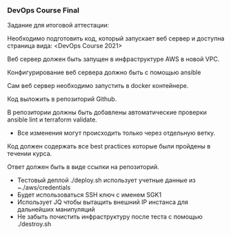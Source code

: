 ### DevOps Course Final

Задание для итоговой аттестации:

Необходимо подготовить код, который запускает веб сервер и доступна страница вида:
<DevOps Course 2021>

Веб сервер должен быть запущен в инфраструктуре AWS в новой VPC.

Конфигурирование веб сервера должно быть с помощью ansible

Сам веб сервер необходимо запустить в docker контейнере.

Код выложить в репозиторий Github.

В репозитории должны быть добавлены автоматические проверки ansible lint и terraform validate.

+ Все изменения могут происходить только через отдельную ветку.

Код должен содержать все best practices которые были пройдены в течении курса.

Ответ должен быть в виде ссылки на репозиторий.


+ Тестовый деплой ./deploy.sh использует учетные данные из ~./aws/credentials
+ Будет использоваться SSH ключ с именем SGK1
+ Использует JQ чтобы вытащить внешний IP инстанса для дальнейших манипуляций
+ Не забыть почистить инфраструктуру после теста с помощью ./destroy.sh
